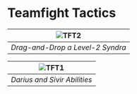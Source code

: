 # Teamfight Tactics

| ![TFT2](https://github.com/bryanjiang117/Teamfight-Tactics/assets/66335098/9595468f-cb36-4b79-9ca6-48064606fdc5) | 
|:--:| 
|*Drag-and-Drop a Level-2 Syndra*|

| ![TFT1](https://github.com/bryanjiang117/Teamfight-Tactics/assets/66335098/d2d18787-241a-405e-8ea8-8f9a0407d138) | 
|:--:| 
|*Darius and Sivir Abilities*|
